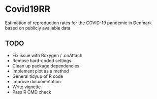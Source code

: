 # Covid19RR
Estimation of reproduction rates for the COVID-19 pandemic in Denmark based on publicly available data

## TODO

- Fix issue with Roxygen / .onAttach
- Remove hard-coded settings
- Clean up package dependencies
- Implement plot as a method
- General tidyup of R code
- Improve documentation
- Write vignette
- Pass R CMD check
